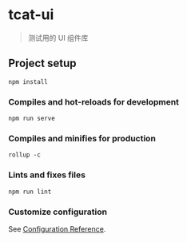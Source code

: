 # tcat-ui

> 测试用的 UI 组件库

## Project setup

```
npm install
```

### Compiles and hot-reloads for development

```
npm run serve
```

### Compiles and minifies for production

```
rollup -c
```

### Lints and fixes files

```
npm run lint
```

### Customize configuration

See [Configuration Reference](https://cli.vuejs.org/config/).
